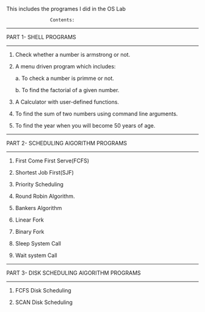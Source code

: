 This includes the programes I did in the OS Lab

                    Contents:

*****************************************************************

  PART 1- SHELL PROGRAMS
  
  ******************************************************************
  
  1. Check whether a number is armstrong or not.
  
  2. A menu driven program which includes:
      
      a. To check a number is primme or not.
      
      b. To find the factorial of a given number.
      
  3. A Calculator with user-defined functions.
  
  4. To find the sum of two numbers using command line arguments.
  
  5. To find the year when you will become 50 years of age.
  
  ********************************************************************
  
  PART 2- SCHEDULING AlGORITHM PROGRAMS
  
  ******************************************************************
  
  1. First Come First Serve(FCFS)
  
  2. Shortest Job First(SJF)
  
  3. Priority Scheduling
  
  4. Round Robin Algorithm.

  5. Bankers Algorithm

  6. Linear Fork

  7. Binary Fork

  8. Sleep System Call
  
  9. Wait system Call

  ********************************************************************
  
  PART 3- DISK SCHEDULING AlGORITHM PROGRAMS
  
  ******************************************************************
  
  1. FCFS Disk Scheduling

  2. SCAN Disk Scheduling
